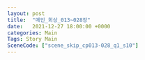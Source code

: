 ```yaml
---
layout: post
title:  "메인_회상_013~028장"
date:   2021-12-27 18:00:00 +0000
categories: Main
Tags: Story Main
SceneCode: ["scene_skip_cp013-028_q1_s10"]
---
```

